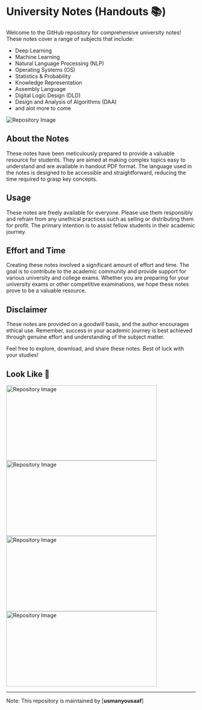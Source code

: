 # University Notes   (Handouts 📚) 

Welcome to the GitHub repository for comprehensive university notes! These notes cover a range of subjects that include:

- Deep Learning
- Machine Learning
- Natural Language Processing (NLP)
- Operating Systems (OS)
- Statistics & Probability
- Knowledge Representation
- Assembly Language
- Digital Logic Design (DLD)
- Design and Analysis of Algorithms (DAA)
- and alot more to come 

![Repository Image](https://github.com/usmanyousaaf/backup-storage/blob/main/images%20for%20university%20course/folders.png)


## About the Notes

These notes have been meticulously prepared to provide a valuable resource for students. They are aimed at making complex topics easy to understand and are available in handout PDF format. The language used in the notes is designed to be accessible and straightforward, reducing the time required to grasp key concepts.

## Usage

These notes are freely available for everyone. Please use them responsibly and refrain from any unethical practices such as selling or distributing them for profit. The primary intention is to assist fellow students in their academic journey.

## Effort and Time

Creating these notes involved a significant amount of effort and time. The goal is to contribute to the academic community and provide support for various university and college exams. Whether you are preparing for your university exams or other competitive examinations, we hope these notes prove to be a valuable resource.

## Disclaimer

These notes are provided on a goodwill basis, and the author encourages ethical use. Remember, success in your academic journey is best achieved through genuine effort and understanding of the subject matter.

Feel free to explore, download, and share these notes. Best of luck with your studies!


## Look Like 👀


<img src="https://github.com/usmanyousaaf/backup-storage/blob/main/images%20for%20university%20course/dl2.png" alt="Repository Image" width="400" height="200" />

<img src="https://github.com/usmanyousaaf/backup-storage/blob/main/images%20for%20university%20course/sprb.png" alt="Repository Image" width="400" height="200" />

<img src="https://github.com/usmanyousaaf/backup-storage/blob/main/images%20for%20university%20course/sprob.png" alt="Repository Image" width="400" height="200" />

<img src="https://github.com/usmanyousaaf/backup-storage/blob/main/images%20for%20university%20course/ml.png" alt="Repository Image" width="400" height="200" />

---
Note: This repository is maintained by [**usmanyousaaf**]
